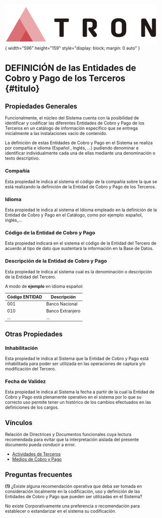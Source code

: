 ![Imagen LOGO](./00-Imagen/logo-TRON.png){ width="596" height="159" style="display: block; margin: 0 auto" }

# DEFINICIÓN de las Entidades de Cobro y Pago de los Terceros {#titulo}

## Propiedades Generales

Funcionalmente, el núcleo del Sistema cuenta con la posibilidad de identificar y codificar las diferentes Entidades de Cobro y Pago de los Terceros en un catálogo de información específico que se entrega inicialmente a las instalaciones vacío de contenido.

La definición de estas Entidades de Cobro y Pago en el Sistema se realiza por compañía e idioma (Español , Inglés, ...) pudiendo denominar e identificar individualmente cada una de ellas mediante una denominación o texto descriptivo.

### **Compañía**

Esta propiedad le indica al sistema el código de la compañía sobre la que se está realizando la definición de la Entidad de Cobro y Pago de los Terceros.

### **Idioma**

Esta propiedad le indica al sistema el Idioma empleado en la definición de la Entidad de Cobro y Pago en el Catálogo, como por ejemplo: español, inglés,...

### **Código de la Entidad de Cobro y Pago**

Esta propiedad indicará en el sistema el código de la Entidad del Tercero de acuerdo al tipo de dato que sustentará la información en la Base de Datos.

### **Descripción de la Entidad de Cobro y Pago**

Esta propiedad le indica al sistema cual es la denominación o descripción de la Entidad del Tercero. 

A modo de **ejemplo** en idioma español:

| Código ENTIDAD            | Descripción           |
| -----------               | -----------           |
| 001                       | Banco Nacional        | 
| 010                       | Banco Extranjero      |
| ...                       | ...                   |

## Otras Propiedades

### **Inhabilitación**

Esta propiedad le indica al Sistema que la Entidad de Cobro y Pago está inhabilitada para poder ser utilizada en las operaciones de captura y/o modificación del Tercero.

### **Fecha de Validez**

Esta propiedad le indica al Sistema la fecha a partir de la cual la Entidad de Cobro y Pago está plenamente operativo en el sistema por lo que su correcto uso permite tener un histórico de los cambios efectuados en las definiciones de los cargos.

## Vínculos

Relación de Directrices y Documentos funcionales cuya lectura recomendada para evitar que la interpretación aislada del presente documento pueda conducir a error.

- [Actividades de Terceros](./DEFINICION-de-Actividad.md#titulo)
- [Medios de Cobro y Pago](./DEFINICION-de-Medio-de-Cobro-Pago.md#titulo)

## Preguntas frecuentes

**(1)** ¿Existe alguna recomendación operativa que deba ser tomada en consideración localmente en la codificación, uso y definición de las Entidades de Cobro y Pago que pueden ser utilizadas en el Sistema?

No existe Corporativamente una preferencia o recomendación para establecer o estandarizar en el sistema su codificación.

[Tabla TRON: DF_THP_NWT_XX_ENT]:<>
